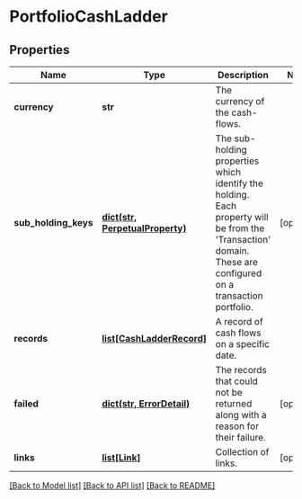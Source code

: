 # PortfolioCashLadder


## Properties
Name | Type | Description | Notes
------------ | ------------- | ------------- | -------------
**currency** | **str** | The currency of the cash-flows. | 
**sub_holding_keys** | [**dict(str, PerpetualProperty)**](PerpetualProperty.md) | The sub-holding properties which identify the holding. Each property will be from the &#39;Transaction&#39; domain. These are configured on a transaction portfolio. | [optional] 
**records** | [**list[CashLadderRecord]**](CashLadderRecord.md) | A record of cash flows on a specific date. | 
**failed** | [**dict(str, ErrorDetail)**](ErrorDetail.md) | The records that could not be returned along with a reason for their failure. | [optional] 
**links** | [**list[Link]**](Link.md) | Collection of links. | [optional] 

[[Back to Model list]](../README.md#documentation-for-models) [[Back to API list]](../README.md#documentation-for-api-endpoints) [[Back to README]](../README.md)


